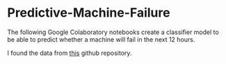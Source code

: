 # Predictive-Machine-Failure
The following Google Colaboratory notebooks create a classifier model to be able to predict whether a machine will fail in the next 12 hours.

I found the data from [this](https://github.com/DeeptiChevvuri/Predictive-Maintenance-Modelling-Datasets) github repository.
